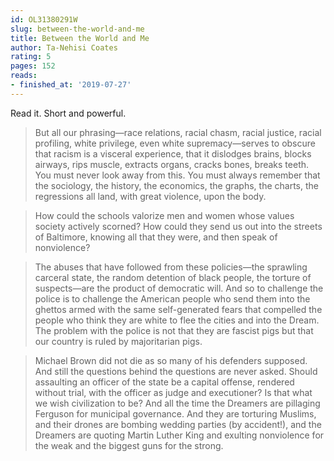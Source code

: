 ```yaml
---
id: OL31380291W
slug: between-the-world-and-me
title: Between the World and Me
author: Ta-Nehisi Coates
rating: 5
pages: 152
reads:
- finished_at: '2019-07-27'
---
```

Read it. Short and powerful.

> But all our phrasing—race relations, racial chasm, racial justice, racial profiling, white privilege, even white supremacy—serves to obscure that racism is a visceral experience, that it dislodges brains, blocks airways, rips muscle, extracts organs, cracks bones, breaks teeth. You must never look away from this. You must always remember that the sociology, the history, the economics, the graphs, the charts, the regressions all land, with great violence, upon the body.


> How could the schools valorize men and women whose values society actively scorned? How could they send us out into the streets of Baltimore, knowing all that they were, and then speak of nonviolence?

> The abuses that have followed from these policies—the sprawling carceral state, the random detention of black people, the torture of suspects—are the product of democratic will. And so to challenge the police is to challenge the American people who send them into the ghettos armed with the same self-generated fears that compelled the people who think they are white to flee the cities and into the Dream. The problem with the police is not that they are fascist pigs but that our country is ruled by majoritarian pigs.


> Michael Brown did not die as so many of his defenders supposed. And still the questions behind the questions are never asked. Should assaulting an officer of the state be a capital offense, rendered without trial, with the officer as judge and executioner? Is that what we wish civilization to be? And all the time the Dreamers are pillaging Ferguson for municipal governance. And they are torturing Muslims, and their drones are bombing wedding parties (by accident!), and the Dreamers are quoting Martin Luther King and exulting nonviolence for the weak and the biggest guns for the strong.


